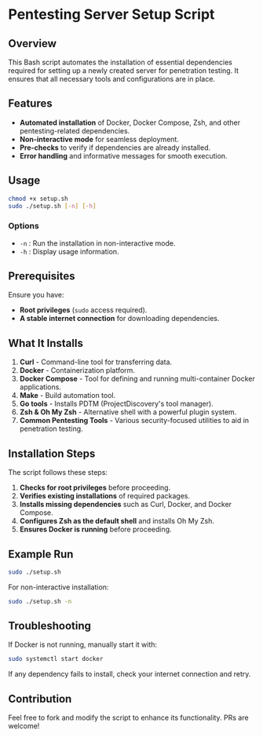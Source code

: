 # Pentesting Server Setup Script

## Overview
This Bash script automates the installation of essential dependencies required for setting up a newly created server for penetration testing. It ensures that all necessary tools and configurations are in place.

## Features
- **Automated installation** of Docker, Docker Compose, Zsh, and other pentesting-related dependencies.
- **Non-interactive mode** for seamless deployment.
- **Pre-checks** to verify if dependencies are already installed.
- **Error handling** and informative messages for smooth execution.

## Usage
```bash
chmod +x setup.sh
sudo ./setup.sh [-n] [-h]
```

### Options
- `-n` : Run the installation in non-interactive mode.
- `-h` : Display usage information.

## Prerequisites
Ensure you have:
- **Root privileges** (`sudo` access required).
- **A stable internet connection** for downloading dependencies.

## What It Installs
1. **Curl** - Command-line tool for transferring data.
2. **Docker** - Containerization platform.
3. **Docker Compose** - Tool for defining and running multi-container Docker applications.
4. **Make** - Build automation tool.
5. **Go tools** - Installs PDTM (ProjectDiscovery's tool manager).
6. **Zsh & Oh My Zsh** - Alternative shell with a powerful plugin system.
7. **Common Pentesting Tools** - Various security-focused utilities to aid in penetration testing.

## Installation Steps
The script follows these steps:
1. **Checks for root privileges** before proceeding.
2. **Verifies existing installations** of required packages.
3. **Installs missing dependencies** such as Curl, Docker, and Docker Compose.
4. **Configures Zsh as the default shell** and installs Oh My Zsh.
5. **Ensures Docker is running** before proceeding.

## Example Run
```bash
sudo ./setup.sh
```

For non-interactive installation:
```bash
sudo ./setup.sh -n
```

## Troubleshooting
If Docker is not running, manually start it with:
```bash
sudo systemctl start docker
```

If any dependency fails to install, check your internet connection and retry.

## Contribution
Feel free to fork and modify the script to enhance its functionality. PRs are welcome!
